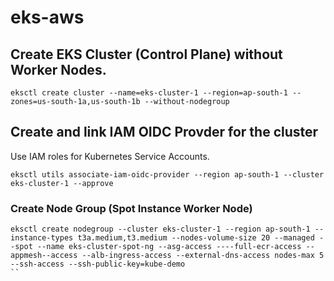 # eks-aws

## Create EKS Cluster (Control Plane) without Worker Nodes.

`eksctl create cluster --name=eks-cluster-1 --region=ap-south-1 --zones=us-south-1a,us-south-1b --without-nodegroup`

## Create and link IAM OIDC Provder for the cluster

Use IAM roles for Kubernetes Service Accounts.

```
eksctl utils associate-iam-oidc-provider --region ap-south-1 --cluster eks-cluster-1 --approve
```


### Create Node Group (Spot Instance Worker Node)

```
eksctl create nodegroup --cluster eks-cluster-1 --region ap-south-1 --instance-types t3a.medium,t3.medium --nodes-volume-size 20 --managed --spot --name eks-cluster-spot-ng --asg-access ----full-ecr-access --appmesh--access --alb-ingress-access --external-dns-access nodes-max 5 --ssh-access --ssh-public-key=kube-demo
``

